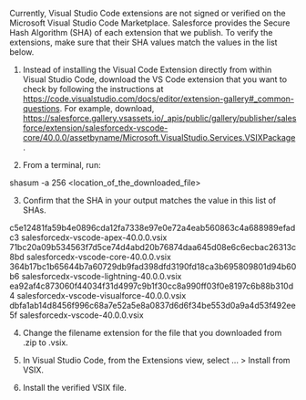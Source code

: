 Currently, Visual Studio Code extensions are not signed or verified on the
Microsoft Visual Studio Code Marketplace. Salesforce provides the Secure Hash
Algorithm (SHA) of each extension that we publish. To verify the extensions,
make sure that their SHA values match the values in the list below.

1. Instead of installing the Visual Code Extension directly from within Visual
   Studio Code, download the VS Code extension that you want to check by
   following the instructions at
   https://code.visualstudio.com/docs/editor/extension-gallery#_common-questions.
   For example, download,
   https://salesforce.gallery.vsassets.io/_apis/public/gallery/publisher/salesforce/extension/salesforcedx-vscode-core/40.0.0/assetbyname/Microsoft.VisualStudio.Services.VSIXPackage.

2. From a terminal, run:

shasum -a 256 <location_of_the_downloaded_file>

3. Confirm that the SHA in your output matches the value in this list of SHAs.

c5e12481fa59b4e0896cda12fa7338e97e0e72a4eab560863c4a688989efadc3  salesforcedx-vscode-apex-40.0.0.vsix
71bc20a09b534563f7d5ce74d4abd20b76874daa645d08e6c6ecbac26313c8bd  salesforcedx-vscode-core-40.0.0.vsix
364b17bc1b65644b7a60729db9fad398dfd3190fd18ca3b695809801d94b60b6  salesforcedx-vscode-lightning-40.0.0.vsix
ea92af4c873060f44034f31d4997c9b1f30cc8a990ff03f0e8197c6b88b310d4  salesforcedx-vscode-visualforce-40.0.0.vsix
dbfa1ab14d8456f996c68a7e52a5e8a0837d6d6f34be553d0a9a4d53f492ee5f  salesforcedx-vscode-40.0.0.vsix


4. Change the filename extension for the file that you downloaded from .zip to
.vsix.

5. In Visual Studio Code, from the Extensions view, select ... > Install from
VSIX.

6. Install the verified VSIX file.
